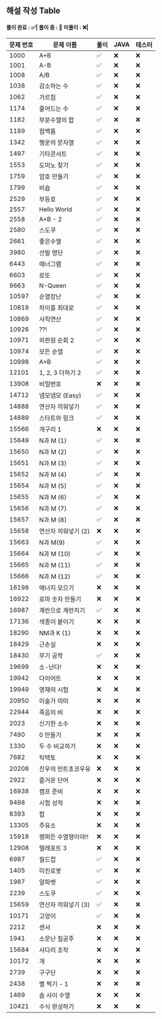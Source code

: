 ## 해설 작성 Table

#### 풀이 완료 : ✅| 풀이 중 : 🔼 미풀이 : ❌|

|문제 번호|문제 이름|풀이|JAVA|테스터|
|--------|--------|---|---|---|
|1000|A+B|✅|❌|❌|
|1001|A-B|✅|❌|❌|
|1008|A/B|✅|❌|❌|
|1038|감소하는 수|✅|❌|❌|
|1062|가르침|✅|❌|❌|
|1174|줄어드는 수|✅|❌|❌|
|1182|부분수열의 합|✅|❌|❌|
|1189|컴백홈|✅|❌|❌|
|1342|행운의 문자열|✅|❌|❌|
|1497|기타콘서트|✅|❌|❌|
|1553|도미노 찾기|✅|❌|❌|
|1759|암호 만들기|✅|❌|❌|
|1799|비숍|✅|❌|❌|
|2529|부등호|✅|❌|❌|
|2557|Hello World|✅|❌|❌|
|2558|A+B - 2|✅|❌|❌|
|2580|스도쿠|✅|❌|❌|
|2661|좋은수열|✅|❌|❌|
|3980|선발 명단|✅|❌|❌|
|6443|애너그램|✅|❌|❌|
|6603|로또 |✅|❌|❌|
|9663|N-Queen|✅|❌|❌|
|10597|순열장난|✅|❌|❌|
|10819|차이를 최대로|✅|❌|❌|
|10869|사칙연산|✅|❌|❌|
|10926|??!|✅|❌|❌|
|10971|외판원 순회 2|✅|❌|❌|
|10974|모든 순열|✅|❌|❌|
|10998|A×B|✅|❌|❌|
|12101|1, 2, 3 더하기 2|✅|❌|❌|
|13908|비밀번호|❌|❌|❌|
|14712|넴모넴모 (Easy)|✅|❌|❌|
|14888|연산자 끼워넣기|✅|❌|❌|
|14889|스타트와 링크|✅|❌|❌|
|15566|개구리 1|❌|❌|❌|
|15649|N과 M (1)|✅|❌|❌|
|15650|N과 M (2)|✅|❌|❌|
|15651|N과 M (3)|✅|❌|❌|
|15652|N과 M (4)|✅|❌|❌|
|15654|N과 M (5)|✅|❌|❌|
|15655|N과 M (6)|✅|❌|❌|
|15656|N과 M (7)|✅|❌|❌|
|15657|N과 M (8)|✅|❌|❌|
|15658|연산자 끼워넣기 (2)|❌|❌|❌|
|15663|N과 M(9)|✅|❌|❌|
|15664|N과 M (10)|✅|❌|❌|
|15665|N과 M (11)|✅|❌|❌|
|15666|N과 M (12)|✅|❌|❌|
|16198|에너지 모으기|❌|❌|❌|
|16922|로마 숫자 만들기|❌|❌|❌|
|16987|계란으로 계란치기|✅|❌|❌|
|17136|색종이 붙이기|❌|❌|❌|
|18290|NM과 K (1)|❌|❌|❌|
|18429|근손실|❌|❌|❌|
|18430|무기 공학|✅|❌|❌|
|19699|소-난다!|❌|❌|❌|
|19942|다이어트|❌|❌|❌|
|19949|영재의 시험|❌|❌|❌|
|20950|미술가 미미|❌|❌|❌|
|22944|죽음의 비|❌|❌|❌|
|2023|신기한 소수|❌|❌|❌|
|7490|0 만들기|❌|❌|❌|
|1330|두 수 비교하기|❌|❌|❌|
|7682|틱택토|❌|❌|❌|
|20208|진우의 민트초코우유|❌|❌|❌|
|2922|즐거운 단어|❌|❌|❌|
|16938|캠프 준비|❌|❌|❌|
|9498|시험 성적|❌|❌|❌|
|8393|합|❌|❌|❌|
|13305|주유소|❌|❌|❌|
|15918|랭퍼든 수열쟁이야!!|❌|❌|❌|
|12908|텔레포트 3|❌|❌|❌|
|6987|월드컵|✅|❌|❌|
|1405|미친로봇|✅|❌|❌|
|1987|알파벳|✅|❌|❌|
|2239|스도쿠|✅|❌|❌|
|15659|연산자 끼워넣기 (3)|✅|❌|❌|
|10171|고양이|✅|❌|❌|
|2212|센서|❌|❌|❌|
|1941|소문난 칠공주|❌|❌|❌|
|15684|사다리 조작|❌|❌|❌|
|10172|개|❌|❌|❌|
|2739|구구단|❌|❌|❌|
|2438|별 찍기 - 1|❌|❌|❌|
|1469|숌 사이 수열|❌|❌|❌|
|10421|수식 완성하기|❌|❌|❌|